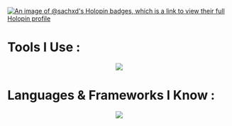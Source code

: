 [![An image of @sachxd's Holopin badges, which is a link to view their full Holopin profile](https://holopin.me/sachxd)](https://holopin.io/@sachxd)

# Tools I Use :
<p align="center">
  <a href="https://skillicons.dev">
    <img src="https://skillicons.dev/icons?i=git,docker,neovim,cloudflare,idea,linux,postman," />
  </a>
</p>

# Languages & Frameworks I Know :
<p align="center">
  <a href="https://skillicons.dev">
    <img src="https://skillicons.dev/icons?i=bash,bevy,c,rust,cpp,tauri,wasm,css,html,java,js,py" />
  </a>
</p>

